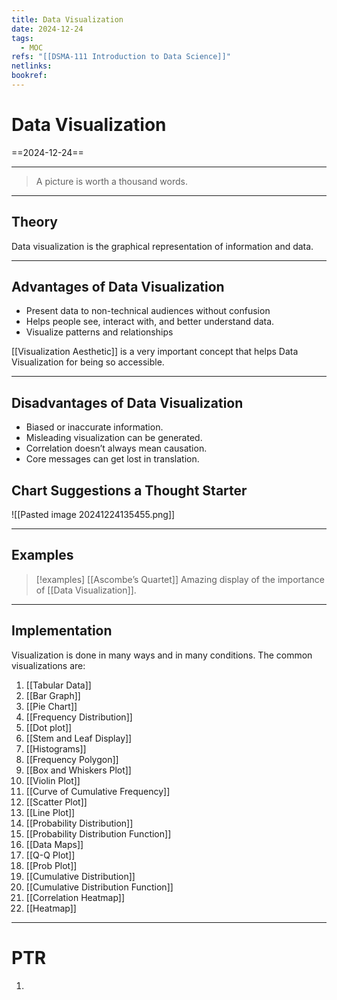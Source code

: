 ```yaml
---
title: Data Visualization
date: 2024-12-24
tags:
  - MOC
refs: "[[DSMA-111 Introduction to Data Science]]"
netlinks:
bookref:
---
```


# Data Visualization

==2024-12-24==

---

> A picture is worth a thousand words.

---

## Theory

Data visualization is the graphical representation of information and data.

---

## Advantages of Data Visualization

- Present data to non-technical audiences without confusion
- Helps people see, interact with, and better understand data.
- Visualize patterns and relationships

[[Visualization Aesthetic]] is a very important concept that helps Data Visualization for being so accessible.

---

## Disadvantages of Data Visualization

- Biased or inaccurate information.
- Misleading visualization can be generated.
- Correlation doesn’t always mean causation.
- Core messages can get lost in translation.

## Chart Suggestions a Thought Starter

![[Pasted image 20241224135455.png]]

---

## Examples

> [!examples] [[Ascombe’s Quartet]]
> Amazing display of the importance of [[Data Visualization]].

---

## Implementation

Visualization is done in many ways and in many conditions.
The common visualizations are:

1. [[Tabular Data]]
2. [[Bar Graph]]
3. [[Pie Chart]]
4. [[Frequency Distribution]]
5. [[Dot plot]]
6. [[Stem and Leaf Display]]
7. [[Histograms]]
8. [[Frequency Polygon]]
9. [[Box and Whiskers Plot]]
10. [[Violin Plot]]
11. [[Curve of Cumulative Frequency]]
12. [[Scatter Plot]]
13. [[Line Plot]]
14. [[Probability Distribution]]
15. [[Probability Distribution Function]]
16. [[Data Maps]]
17. [[Q-Q Plot]]
18. [[Prob Plot]]
19. [[Cumulative Distribution]]
20. [[Cumulative Distribution Function]]
21. [[Correlation Heatmap]]
22. [[Heatmap]]

---

# PTR

1.

